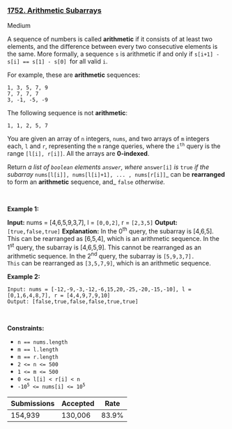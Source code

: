 ### [1752. Arithmetic Subarrays](https://leetcode.com/problems/arithmetic-subarrays/description/?envType=daily-question&envId=2023-11-23)

Medium

A sequence of numbers is called __arithmetic__ if it consists of at least two elements, and the difference between every two consecutive elements is the same. More formally, a sequence `` s `` is arithmetic if and only if `` s[i+1] - s[i] == s[1] - s[0]  ``for all valid `` i ``.

For example, these are __arithmetic__ sequences:

```
1, 3, 5, 7, 9
7, 7, 7, 7
3, -1, -5, -9
```

The following sequence is not __arithmetic__:

```
1, 1, 2, 5, 7
```

You are given an array of `` n `` integers, `` nums ``, and two arrays of `` m `` integers each, `` l `` and `` r ``, representing the `` m `` range queries, where the <code>i<sup>th</sup></code> query is the range `` [l[i], r[i]] ``. All the arrays are __0-indexed__.

Return _a list of _`` boolean `` _elements_ `` answer ``_, where_ `` answer[i] `` _is_ `` true `` _if the subarray_ `` nums[l[i]], nums[l[i]+1], ... , nums[r[i]] ``_ can be __rearranged__ to form an __arithmetic__ sequence, and_ `` false `` _otherwise._

 

<strong class="example">Example 1:</strong>

<strong>Input:</strong> nums = [4,6,5,9,3,7], l = <code>[0,0,2]</code>, r = <code>[2,3,5]</code>
<strong>Output:</strong> <code>[true,false,true]</code>
<strong>Explanation:</strong>
    In the 0<sup>th</sup> query, the subarray is [4,6,5]. This can be rearranged as [6,5,4], which is an arithmetic sequence.
    In the 1<sup>st</sup> query, the subarray is [4,6,5,9]. This cannot be rearranged as an arithmetic sequence.
    In the 2<sup>nd</sup> query, the subarray is <code>[5,9,3,7]. This</code> can be rearranged as <code>[3,5,7,9]</code>, which is an arithmetic sequence.

<strong class="example">Example 2:</strong>

```
Input: nums = [-12,-9,-3,-12,-6,15,20,-25,-20,-15,-10], l = [0,1,6,4,8,7], r = [4,4,9,7,9,10]
Output: [false,true,false,false,true,true]
```

 

__Constraints:__

*   `` n == nums.length ``
*   `` m == l.length ``
*   `` m == r.length ``
*   `` 2 <= n <= 500 ``
*   `` 1 <= m <= 500 ``
*   `` 0 <= l[i] < r[i] < n ``
*   <code>-10<sup>5</sup> <= nums[i] <= 10<sup>5</sup></code>

| Submissions    | Accepted     | Rate   |
| -------------- | ------------ | ------ |
| 154,939 | 130,006 | 83.9% |